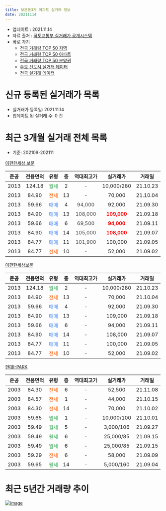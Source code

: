 ```yaml
---
title: 보문동3가 아파트 실거래 정보
date: 20211114
---
```


* 업데이트 : 2021.11.14
* 자료 출처 : [국토교통부 실거래가 공개시스템](http://rt.molit.go.kr)
* 바로 가기
    * [전국 거래량 TOP 50 지역](https://apt-info.github.io/apt-trade-info/tr)
    * [전국 거래량 TOP 50 아파트](https://apt-info.github.io/apt-trade-info/ta)
    * [전국 거래량 TOP 50 분양권](https://apt-info.github.io/apt-trade-info/tb)
    * [주요 신도시 실거래 데이터](https://apt-info.github.io/apt-trade-info/newtown)
    * [전국 실거래 데이터](https://apt-info.github.io/apt-trade-info/all)



<script async src="https://pagead2.googlesyndication.com/pagead/js/adsbygoogle.js"></script>
<!-- 기본광고 -->
<ins class="adsbygoogle"
     style="display:block"
     data-ad-client="ca-pub-1142216861245946"
     data-ad-slot="4805727019"
     data-ad-format="auto"
     data-full-width-responsive="true"></ins>
<script>
     (adsbygoogle = window.adsbygoogle || []).push({});
</script>


# 신규 등록된 실거래가 목록

* 실거래가 등록일: 2021.11.14
* 업데이트 된 실거래 수: 0 건




<script async src="https://pagead2.googlesyndication.com/pagead/js/adsbygoogle.js"></script>
<!-- 기본광고 -->
<ins class="adsbygoogle"
     style="display:block"
     data-ad-client="ca-pub-1142216861245946"
     data-ad-slot="4805727019"
     data-ad-format="auto"
     data-full-width-responsive="true"></ins>
<script>
     (adsbygoogle = window.adsbygoogle || []).push({});
</script>


# 최근 3개월 실거래 전체 목록
* 기준: 202109-202111


[이편한세상 보문](https://search.naver.com/search.naver?query=%EC%9D%B4%ED%8E%B8%ED%95%9C%EC%84%B8%EC%83%81+%EB%B3%B4%EB%AC%B8)

|준공|전용면적|유형|층|역대최고가|실거래가|거래일|
|:---:|:---:|:---:|:---:|:---:|:---:|:---:|
|2013|124.18|<span style="color:#34A853">월세</span>|2|<span style="color:#444444">-</span>|10,000/280|21.10.23|
|2013|84.90|<span style="color:#FF5A00">전세</span>|13|<span style="color:#444444">-</span>|70,000|21.10.04|
|2013|59.66|<span style="color:#4285F3">매매</span>|4|<span style="color:#444444">94,000</span>|92,000|21.09.30|
|2013|84.90|<span style="color:#4285F3">매매</span>|13|<span style="color:#444444">108,000</span>|<b><span style="color:#FF0000">109,000</span></b>|21.09.18|
|2013|59.66|<span style="color:#4285F3">매매</span>|6|<span style="color:#444444">69,500</span>|<b><span style="color:#FF0000">94,000</span></b>|21.09.11|
|2013|84.90|<span style="color:#4285F3">매매</span>|14|<span style="color:#444444">105,000</span>|<b><span style="color:#FF0000">108,000</span></b>|21.09.07|
|2013|84.77|<span style="color:#4285F3">매매</span>|11|<span style="color:#444444">101,900</span>|100,000|21.09.05|
|2013|84.77|<span style="color:#FF5A00">전세</span>|10|<span style="color:#444444">-</span>|52,000|21.09.02|

[이편한세상보문](https://search.naver.com/search.naver?query=%EC%9D%B4%ED%8E%B8%ED%95%9C%EC%84%B8%EC%83%81%EB%B3%B4%EB%AC%B8)

|준공|전용면적|유형|층|역대최고가|실거래가|거래일|
|:---:|:---:|:---:|:---:|:---:|:---:|:---:|
|2013|124.18|<span style="color:#34A853">월세</span>|2|<span style="color:#444444">-</span>|10,000/280|21.10.23|
|2013|84.90|<span style="color:#FF5A00">전세</span>|13|<span style="color:#444444">-</span>|70,000|21.10.04|
|2013|59.66|<span style="color:#4285F3">매매</span>|4|<span style="color:#444444">-</span>|92,000|21.09.30|
|2013|84.90|<span style="color:#4285F3">매매</span>|13|<span style="color:#444444">-</span>|109,000|21.09.18|
|2013|59.66|<span style="color:#4285F3">매매</span>|6|<span style="color:#444444">-</span>|94,000|21.09.11|
|2013|84.90|<span style="color:#4285F3">매매</span>|14|<span style="color:#444444">-</span>|108,000|21.09.07|
|2013|84.77|<span style="color:#4285F3">매매</span>|11|<span style="color:#444444">-</span>|100,000|21.09.05|
|2013|84.77|<span style="color:#FF5A00">전세</span>|10|<span style="color:#444444">-</span>|52,000|21.09.02|

[현대I-PARK](https://search.naver.com/search.naver?query=%ED%98%84%EB%8C%80I-PARK)

|준공|전용면적|유형|층|역대최고가|실거래가|거래일|
|:---:|:---:|:---:|:---:|:---:|:---:|:---:|
|2003|84.30|<span style="color:#FF5A00">전세</span>|6|<span style="color:#444444">-</span>|52,500|21.11.08|
|2003|84.57|<span style="color:#FF5A00">전세</span>|1|<span style="color:#444444">-</span>|44,000|21.10.15|
|2003|84.30|<span style="color:#FF5A00">전세</span>|14|<span style="color:#444444">-</span>|70,000|21.10.02|
|2003|59.65|<span style="color:#34A853">월세</span>|1|<span style="color:#444444">-</span>|10,000/100|21.10.01|
|2003|59.49|<span style="color:#34A853">월세</span>|5|<span style="color:#444444">-</span>|3,000/106|21.09.27|
|2003|59.49|<span style="color:#34A853">월세</span>|6|<span style="color:#444444">-</span>|25,000/85|21.09.15|
|2003|59.49|<span style="color:#34A853">월세</span>|6|<span style="color:#444444">-</span>|25,000/85|21.09.15|
|2003|59.29|<span style="color:#FF5A00">전세</span>|6|<span style="color:#444444">-</span>|58,000|21.09.09|
|2003|59.65|<span style="color:#34A853">월세</span>|14|<span style="color:#444444">-</span>|5,000/160|21.09.04|



<script async src="https://pagead2.googlesyndication.com/pagead/js/adsbygoogle.js"></script>
<!-- 기본광고 -->
<ins class="adsbygoogle"
     style="display:block"
     data-ad-client="ca-pub-1142216861245946"
     data-ad-slot="4805727019"
     data-ad-format="auto"
     data-full-width-responsive="true"></ins>
<script>
     (adsbygoogle = window.adsbygoogle || []).push({});
</script>


# 최근 5년간 거래량 추이


<div style="width:100%;">
    <canvas id="deal_progress" height="200"></canvas>
</div>

<script>
new Chart(document.getElementById("deal_progress"), {
    type: 'line',
    data: {
        labels: ['16.01','16.02','16.03','16.04','16.05','16.06','16.07','16.08','16.09','16.10','16.11','16.12','17.01','17.02','17.03','17.04','17.05','17.06','17.07','17.08','17.09','17.10','17.11','17.12','18.01','18.02','18.03','18.04','18.05','18.06','18.07','18.08','18.09','18.10','18.11','18.12','19.01','19.02','19.03','19.04','19.05','19.06','19.07','19.08','19.09','19.10','19.11','19.12','20.01','20.02','20.03','20.04','20.05','20.06','20.07','20.08','20.09','20.10','20.11','20.12','21.01','21.02','21.03','21.04','21.05','21.06','21.07','21.08','21.09','21.10','21.11'],
        datasets: [{
            label: '매매/분양권',
            data: [3,5,4,10,8,4,9,6,8,6,4,2,0,5,3,4,11,6,8,8,7,4,6,9,9,8,6,5,0,2,8,6,5,0,3,4,0,0,1,2,1,3,5,3,6,14,9,6,2,3,5,0,0,7,13,0,2,4,2,2,3,3,4,0,1,1,0,2,10,0,0],
            borderColor: "rgba(66, 133, 243, 1)",
            backgroundColor: "rgba(66, 133, 243, 0.05)",
            borderWidth: 1,
            pointRadius: 0,
            fill: false,
            lineTension: 0
        },{
            label: '전/월세',
            data: [12,8,8,4,3,3,5,3,4,5,9,12,6,8,6,5,2,3,4,1,11,3,8,9,7,6,7,2,6,5,0,3,5,9,3,2,9,4,3,9,8,4,6,4,6,3,7,6,9,12,6,12,2,4,4,6,1,2,3,1,6,7,6,3,7,2,2,2,7,7,1],
            borderColor: "rgba(255, 90, 0, 1)",
            backgroundColor: "rgba(255, 90, 0, 0.05)",
            borderWidth: 1,
            pointRadius: 0,
            fill: false,
            lineTension: 0
        },{
            label: '합계',
            data: [15,13,12,14,11,7,14,9,12,11,13,14,6,13,9,9,13,9,12,9,18,7,14,18,16,14,13,7,6,7,8,9,10,9,6,6,9,4,4,11,9,7,11,7,12,17,16,12,11,15,11,12,2,11,17,6,3,6,5,3,9,10,10,3,8,3,2,4,17,7,1],
            borderColor: "rgba(0, 0, 0, 1)",
            backgroundColor: "rgba(0, 0, 0, 0.03)",
            borderWidth: 0.1,
            pointRadius: 0,
            fill: true,
            lineTension: 0
        }
        ]
    },
    options: {
        responsive: true,
        title: {
            display: false
        },
        tooltips: {
            mode: 'index',
            intersect: false
        },
        hover: {
            mode: 'nearest',
            intersect: true
        },
        scales: {
            xAxes: [{
                display: true,
                scaleLabel: {
                    display: true,
                    labelString: '년/월'
                }
            }],
            yAxes: [{
                display: true,
                ticks: {
                    suggestedMin: 0,
                },
                scaleLabel: {
                    display: true,
                    labelString: '실거래 수'
                }
            }]
        }
    }
});

</script>


[![image](https://apt-info.github.io/images/2020-01-03-apt-trade-info/1024x500.png)](https://play.google.com/store/apps/details?id=com.aptinfo.apttradeinfo)

